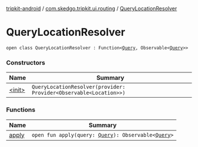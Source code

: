 [tripkit-android](../../index.md) / [com.skedgo.tripkit.ui.routing](../index.md) / [QueryLocationResolver](./index.md)

# QueryLocationResolver

`open class QueryLocationResolver : Function<`[`Query`](../../com.skedgo.tripkit.common.model/-query/index.md)`, Observable<`[`Query`](../../com.skedgo.tripkit.common.model/-query/index.md)`>>`

### Constructors

| Name | Summary |
|---|---|
| [&lt;init&gt;](-init-.md) | `QueryLocationResolver(provider: Provider<Observable<Location>>)` |

### Functions

| Name | Summary |
|---|---|
| [apply](apply.md) | `open fun apply(query: `[`Query`](../../com.skedgo.tripkit.common.model/-query/index.md)`): Observable<`[`Query`](../../com.skedgo.tripkit.common.model/-query/index.md)`>` |
